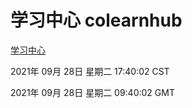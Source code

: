 # 学习中心 colearnhub
[学习中心](http://59.174.27.76:56308/colearnhub/)

2021年 09月 28日 星期二 17:40:02 CST

2021年 09月 28日 星期二 09:40:02 GMT
